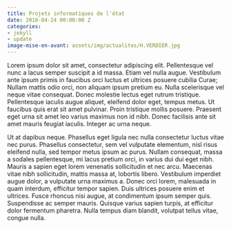 ```yaml
---
title: Projets informatiques de l'état
date: 2018-04-24 00:00:00 Z
categories:
- jekyll
- update
image-mise-en-avant: assets/img/actualites/H.VERDIER.jpg
---
```


Lorem ipsum dolor sit amet, consectetur adipiscing elit. Pellentesque vel nunc a lacus semper suscipit a id massa. Etiam vel nulla augue. Vestibulum ante ipsum primis in faucibus orci luctus et ultrices posuere cubilia Curae; Nullam mattis odio orci, non aliquam ipsum pretium eu. Nulla scelerisque vel neque vitae consequat. Donec molestie lectus eget rutrum tristique. Pellentesque iaculis augue aliquet, eleifend dolor eget, tempus metus. Ut faucibus quis erat sit amet pulvinar. Proin tristique mollis posuere. Praesent eget urna sit amet leo varius maximus non id nibh. Donec facilisis ante sit amet mauris feugiat iaculis. Integer ac urna neque.

Ut at dapibus neque. Phasellus eget ligula nec nulla consectetur luctus vitae nec purus. Phasellus consectetur, sem vel vulputate elementum, nisl risus eleifend nulla, sed tempor metus ipsum ac purus. Nullam consequat, massa a sodales pellentesque, mi lacus pretium orci, in varius dui dui eget nibh. Mauris a sapien eget lorem venenatis sollicitudin et nec arcu. Maecenas vitae nibh sollicitudin, mattis massa at, lobortis libero. Vestibulum imperdiet augue dolor, a vulputate urna maximus a. Donec orci lorem, malesuada in quam interdum, efficitur tempor sapien. Duis ultrices posuere enim et ultrices. Fusce rhoncus nisi augue, at condimentum ipsum semper quis. Suspendisse ac semper mauris. Quisque varius sapien turpis, at efficitur dolor fermentum pharetra. Nulla tempus diam blandit, volutpat tellus vitae, congue nulla.

